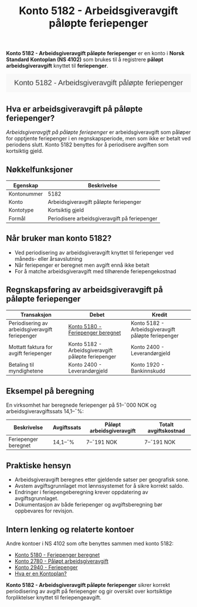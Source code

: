 ﻿---
title: "Konto 5182 - Arbeidsgiveravgift påløpte feriepenger"
seoTitle: "5182-arbeidsgiveravgift-palopte-feriepenger"
description: '**Konto 5182 - Arbeidsgiveravgift påløpte feriepenger** er en konto i **Norsk Standard Kontoplan (NS 4102)** som brukes til å registrere **påløpt arbeidsg...'
---

**Konto 5182 - Arbeidsgiveravgift påløpte feriepenger** er en konto i **Norsk Standard Kontoplan (NS 4102)** som brukes til å registrere **påløpt arbeidsgiveravgift** knyttet til **feriepenger**.

![Illustrasjon av konto 5182 Arbeidsgiveravgift påløpte feriepenger](5182-arbeidsgiveravgift-palopte-feriepenger-image.svg)

## Hva er arbeidsgiveravgift på påløpte feriepenger?

*Arbeidsgiveravgift på påløpte feriepenger* er arbeidsgiveravgift som påløper for opptjente feriepenger i en regnskapsperiode, men som ikke er betalt ved periodens slutt. Konto 5182 benyttes for å periodisere avgiften som kortsiktig gjeld.

## Nøkkelfunksjoner

| Egenskap      | Beskrivelse                                      |
|---------------|--------------------------------------------------|
| Kontonummer   | 5182                                             |
| Konto         | Arbeidsgiveravgift påløpte feriepenger           |
| Kontotype     | Kortsiktig gjeld                                 |
| Formål        | Periodisere arbeidsgiveravgift på feriepenger    |

## Når bruker man konto 5182?

* Ved periodisering av arbeidsgiveravgift knyttet til feriepenger ved måneds- eller årsavslutning
* Når feriepenger er beregnet men avgift ennå ikke betalt
* For å matche arbeidsgiveravgift med tilhørende feriepengekostnad

## Regnskapsføring av arbeidsgiveravgift på påløpte feriepenger

| Transaksjon                                    | Debet                                                   | Kredit                           |
|------------------------------------------------|---------------------------------------------------------|----------------------------------|
| Periodisering av arbeidsgiveravgift feriepenger | [Konto 5180 - Feriepenger beregnet](/blogs/kontoplan/5180-feriepenger-beregnet "Konto 5180 - Feriepenger beregnet") | Konto 5182 - Arbeidsgiveravgift påløpte feriepenger |
| Mottatt faktura for avgift feriepenger         | Konto 5182 - Arbeidsgiveravgift påløpte feriepenger     | Konto 2400 - Leverandørgjeld      |
| Betaling til myndighetene                       | Konto 2400 - Leverandørgjeld                            | Konto 1920 - Bankinnskudd         |

## Eksempel på beregning

En virksomhet har beregnede feriepenger på 51–¯000 NOK og arbeidsgiveravgiftssats 14,1–¯%:

| Beskrivelse                      | Avgiftssats | Påløpt arbeidsgiveravgift | Totalt avgiftskostnad |
|----------------------------------|-------------|---------------------------|-----------------------|
| Feriepenger beregnet             | 14,1–¯%      | 7–¯191 NOK                 | 7–¯191 NOK             |

## Praktiske hensyn

* Arbeidsgiveravgift beregnes etter gjeldende satser per geografisk sone.
* Avstem avgiftsgrunnlaget mot lønnssystemet for å sikre korrekt saldo.
* Endringer i feriepengeberegning krever oppdatering av avgiftsgrunnlaget.
* Dokumentasjon av både feriepenger og avgiftsberegning bør oppbevares for revisjon.

## Intern lenking og relaterte kontoer

Andre kontoer i NS 4102 som ofte benyttes sammen med konto 5182:

* [Konto 5180 - Feriepenger beregnet](/blogs/kontoplan/5180-feriepenger-beregnet "Konto 5180 - Feriepenger beregnet")
* [Konto 2780 - Påløpt arbeidsgiveravgift](/blogs/kontoplan/2780-palopte-arbeidsgiveravgift "Konto 2780 - Påløpt arbeidsgiveravgift")
* [Konto 2940 - Feriepenger](/blogs/kontoplan/2940-feriepenger "Konto 2940 - Feriepenger")
* [Hva er en Kontoplan?](/blogs/regnskap/hva-er-kontoplan "Hva er en Kontoplan? Komplett Guide til Kontoplaner i Norsk Regnskap")

**Konto 5182 - Arbeidsgiveravgift påløpte feriepenger** sikrer korrekt periodisering av avgift på feriepenger og gir oversikt over kortsiktige forpliktelser knyttet til feriepengeavgift.






